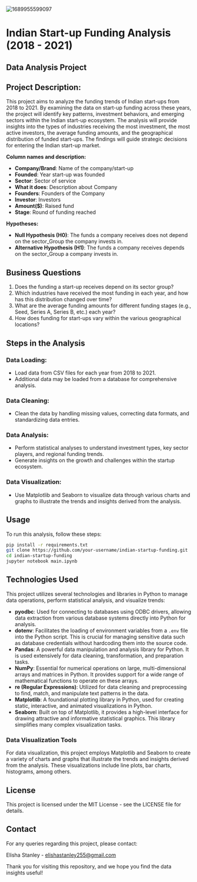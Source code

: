 
![1689955599097](https://github.com/elishastanley/Indian-Start-up-Funding-Analysis-2018-2021/assets/78024760/5ffd69d9-9b8f-429e-a465-4c0d51baeec0)

# Indian Start-up Funding Analysis (2018 - 2021)
## Data Analysis Project

## Project Description:
This project aims to analyze the funding trends of Indian start-ups from 2018 to 2021. By examining the data on start-up funding across these years, the project will identify key patterns, investment behaviors, and emerging sectors within the Indian start-up ecosystem. The analysis will provide insights into the types of industries receiving the most investment, the most active investors, the average funding amounts, and the geographical distribution of funded start-ups. The findings will guide strategic decisions for entering the Indian start-up market.

**Column names and description:**

- **Company/Brand**: Name of the company/start-up
- **Founded**: Year start-up was founded
- **Sector**: Sector of service
- **What it does**: Description about Company
- **Founders**: Founders of the Company
- **Investor**: Investors
- **Amount($)**: Raised fund
- **Stage**: Round of funding reached

**Hypotheses:**
- **Null Hypothesis (H0)**: The funds a company receives does not depend on the sector_Group the company invests in.
- **Alternative Hypothesis (H1)**: The funds a company receives depends on the sector_Group a company invests in.

## Business Questions
1. Does the funding a start-up receives depend on its sector group?
2. Which industries have received the most funding in each year, and how has this distribution changed over time?
3. What are the average funding amounts for different funding stages (e.g., Seed, Series A, Series B, etc.) each year?
4. How does funding for start-ups vary within the various geographical locations?

## Steps in the Analysis
### Data Loading:
- Load data from CSV files for each year from 2018 to 2021.
- Additional data may be loaded from a database for comprehensive analysis.

### Data Cleaning:
- Clean the data by handling missing values, correcting data formats, and standardizing data entries.

### Data Analysis:
- Perform statistical analyses to understand investment types, key sector players, and regional funding trends.
- Generate insights on the growth and challenges within the startup ecosystem.

### Data Visualization:
- Use Matplotlib and Seaborn to visualize data through various charts and graphs to illustrate the trends and insights derived from the analysis.

## Usage
To run this analysis, follow these steps:

```bash
pip install -r requirements.txt
git clone https://github.com/your-username/indian-startup-funding.git
cd indian-startup-funding
jupyter notebook main.ipynb
```

## Technologies Used
This project utilizes several technologies and libraries in Python to manage data operations, perform statistical analysis, and visualize trends:
- **pyodbc**: Used for connecting to databases using ODBC drivers, allowing data extraction from various database systems directly into Python for analysis.
- **dotenv**: Facilitates the loading of environment variables from a `.env` file into the Python script. This is crucial for managing sensitive data such as database credentials without hardcoding them into the source code.
- **Pandas**: A powerful data manipulation and analysis library for Python. It is used extensively for data cleaning, transformation, and preparation tasks.
- **NumPy**: Essential for numerical operations on large, multi-dimensional arrays and matrices in Python. It provides support for a wide range of mathematical functions to operate on these arrays.
- **re (Regular Expressions)**: Utilized for data cleaning and preprocessing to find, match, and manipulate text patterns in the data.
- **Matplotlib**: A foundational plotting library in Python, used for creating static, interactive, and animated visualizations in Python.
- **Seaborn**: Built on top of Matplotlib, it provides a high-level interface for drawing attractive and informative statistical graphics. This library simplifies many complex visualization tasks.

### Data Visualization Tools
For data visualization, this project employs Matplotlib and Seaborn to create a variety of charts and graphs that illustrate the trends and insights derived from the analysis. These visualizations include line plots, bar charts, histograms, among others.


## License
This project is licensed under the MIT License - see the LICENSE file for details.

## Contact
For any queries regarding this project, please contact:

Elisha Stanley - elishastanley255@gmail.com

Thank you for visiting this repository, and we hope you find the data insights useful!
